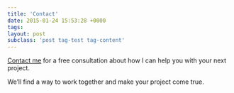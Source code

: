 ```yaml
---
title: 'Contact'
date: 2015-01-24 15:53:28 +0000
tags: 
layout: post
subclass: 'post tag-test tag-content'
---
```

[Contact me][contact] for a free consultation about how I can help you with your next project.

We’ll find a way to work together and make your project come true.

[contact]: mailto:hello@javaguirre.net

